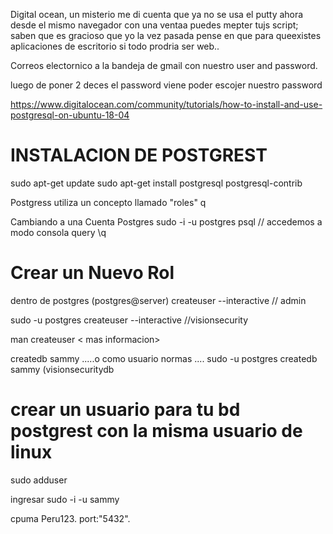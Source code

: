 Digital ocean, un misterio me di cuenta que ya no se usa el putty ahora desde el mismo navegador con una ventaa puedes mepter tujs script; saben que es gracioso que yo la vez pasada pense en que para queexistes aplicaciones de escritorio si todo prodria ser web..

Correos electornico a la bandeja de gmail con nuestro user and password.

luego de poner 2 deces el password viene poder escojer nuestro password

https://www.digitalocean.com/community/tutorials/how-to-install-and-use-postgresql-on-ubuntu-18-04

# INSTALACION DE POSTGREST
sudo apt-get update
sudo apt-get install postgresql postgresql-contrib

Postgress utiliza un concepto llamado "roles" q

Cambiando a una Cuenta Postgres
    sudo -i -u postgres
psql // accedemos a modo consola query
\q


# Crear un Nuevo Rol
dentro de postgres (postgres@server)
createuser --interactive   // admin

sudo -u postgres createuser --interactive //visionsecurity

man createuser < mas informacion>

createdb sammy .....o como usuario normas .... sudo -u postgres createdb sammy  (visionsecuritydb

# crear un usuario para tu bd postgrest con la misma usuario de linux
sudo adduser <sammy>

ingresar
sudo -i -u sammy

cpuma
Peru123.
port:"5432".
